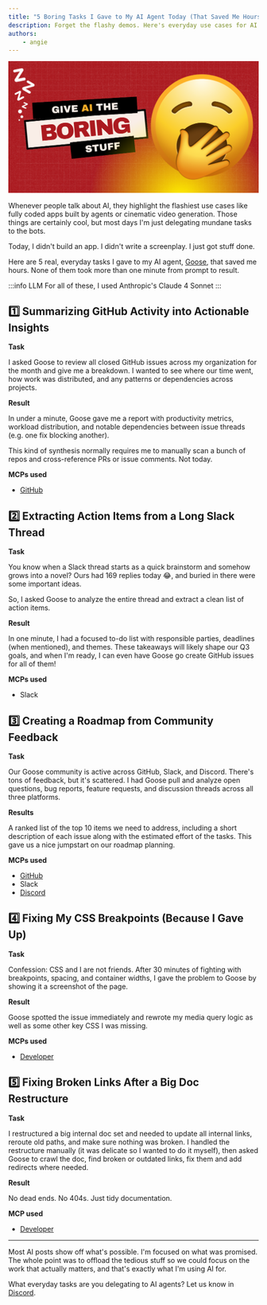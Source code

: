 ```yaml
---
title: "5 Boring Tasks I Gave to My AI Agent Today (That Saved Me Hours)"
description: Forget the flashy demos. Here's everyday use cases for AI.
authors:
    - angie
---
```


![blog cover](everyday-usage-of-ai.png)


Whenever people talk about AI, they highlight the flashiest use cases like fully coded apps built by agents or cinematic video generation. Those things are certainly cool, but most days I'm just delegating mundane tasks to the bots. 

Today, I didn't build an app. I didn't write a screenplay. I just got stuff done.

Here are 5 real, everyday tasks I gave to my AI agent, [Goose](/), that saved me hours. None of them took more than one minute from prompt to result.


<!-- truncate -->

:::info LLM
For all of these, I used Anthropic's Claude 4 Sonnet
:::

## 1️⃣ Summarizing GitHub Activity into Actionable Insights

**Task**

I asked Goose to review all closed GitHub issues across my organization for the month and give me a breakdown. I wanted to see where our time went, how work was distributed, and any patterns or dependencies across projects.

**Result**

In under a minute, Goose gave me a report with productivity metrics, workload distribution, and notable dependencies between issue threads (e.g. one fix blocking another).

This kind of synthesis normally requires me to manually scan a bunch of repos and cross-reference PRs or issue comments. Not today.

**MCPs used** 

- [GitHub](/goose/docs/mcp/github-mcp)


## 2️⃣ Extracting Action Items from a Long Slack Thread

**Task**

You know when a Slack thread starts as a quick brainstorm and somehow grows into a novel? Ours had 169 replies today 😂, and buried in there were some important ideas.

So, I asked Goose to analyze the entire thread and extract a clean list of action items.

**Result**

In one minute, I had a focused to-do list with responsible parties, deadlines (when mentioned), and themes. These takeaways will likely shape our Q3 goals, and when I'm ready, I can even have Goose go create GitHub issues for all of them!

**MCPs used** 

- Slack


## 3️⃣ Creating a Roadmap from Community Feedback

**Task**

Our Goose community is active across GitHub, Slack, and Discord. There's tons of feedback, but it's scattered.
I had Goose pull and analyze open questions, bug reports, feature requests, and discussion threads across all three platforms.

**Results**

A ranked list of the top 10 items we need to address, including a short description of each issue along with the estimated effort of the tasks. This gave us a nice jumpstart on our roadmap planning.

**MCPs used** 

- [GitHub](/goose/docs/mcp/github-mcp)
- Slack
- [Discord](https://github.com/hanweg/mcp-discord)


## 4️⃣ Fixing My CSS Breakpoints (Because I Gave Up)

**Task**

Confession: CSS and I are not friends. After 30 minutes of fighting with breakpoints, spacing, and container widths, I gave the problem to Goose by showing it a screenshot of the page.

**Result**

Goose spotted the issue immediately and rewrote my media query logic as well as some other key CSS I was missing. 


**MCPs used** 

- [Developer](/goose/docs/mcp/developer-mcp)

## 5️⃣ Fixing Broken Links After a Big Doc Restructure

**Task**

I restructured a big internal doc set and needed to update all internal links, reroute old paths, and make sure nothing was broken. 
I handled the restructure manually (it was delicate so I wanted to do it myself), then asked Goose to crawl the doc, find broken or outdated links, fix them and add redirects where needed.

**Result**

No dead ends. No 404s. Just tidy documentation.

**MCP used** 

- [Developer](/goose/docs/mcp/developer-mcp)

---

Most AI posts show off what's possible. I'm focused on what was promised.
The whole point was to offload the tedious stuff so we could focus on the work that actually matters, and that's exactly what I'm using AI for.

What everyday tasks are you delegating to AI agents? Let us know in [Discord](https://discord.gg/block-opensource).


<head>
  <meta property="og:title" content="5 Boring Tasks I Gave to My AI Agent Today (That Saved Me Hours)" />
  <meta property="og:type" content="article" />
  <meta property="og:url" content="https://block.github.io/goose/blog/2025/06/27/everyday-usecases-ai" />
  <meta property="og:description" content="Forget the flashy demos. Here's everyday use cases for AI." />
  <meta property="og:image" content="https://block.github.io/goose/assets/images/everyday-usage-of-ai-69f4444328b28bdc945e5ff9fc92034d.png" />
  <meta name="twitter:card" content="summary_large_image" />
  <meta property="twitter:domain" content="block.github.io/goose" />
  <meta name="twitter:title" content="5 Boring Tasks I Gave to My AI Agent Today (That Saved Me Hours)" />
  <meta name="twitter:description" content="Forget the flashy demos. Here's everyday use cases for AI." />
  <meta name="twitter:image" content="https://block.github.io/goose/assets/images/everyday-usage-of-ai-69f4444328b28bdc945e5ff9fc92034d.png" />
</head>